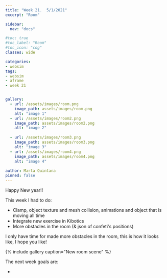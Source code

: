 ```yaml
---
title: "Week 21.  5/1/2021"
excerpt: "Room"

sidebar:
  nav: "docs"

#toc: true
#toc_label: "Room"
#toc_icon: "cog"
classes: wide

categories:
- websim
tags:
- websim
- aframe
- week 21


gallery:
  - url: /assets/images/room.png
    image_path: assets/images/room.png
    alt: "image 1"
  - url: /assets/images/room2.png
    image_path: assets/images/room2.png
    alt: "image 2"
    
  - url: /assets/images/room3.png
    image_path: assets/images/room3.png
    alt: "image 3"
  - url: /assets/images/room4.png
    image_path: assets/images/room4.png
    alt: "image 4"
    
author: Marta Quintana
pinned: false
---
```


Happy New year!! 

This week I had to do:
- Clamp, object texture and mesh collision, animations and object that is moving all time
- Integrate new exercise in Kibotics
- More obstacles in the room (& json of confeti's positions)


I only have time for made more obstacles in the room, this is how it looks like, I hope you like! 

{% include gallery caption="New room scene" %}

The next week goals are:

- 
